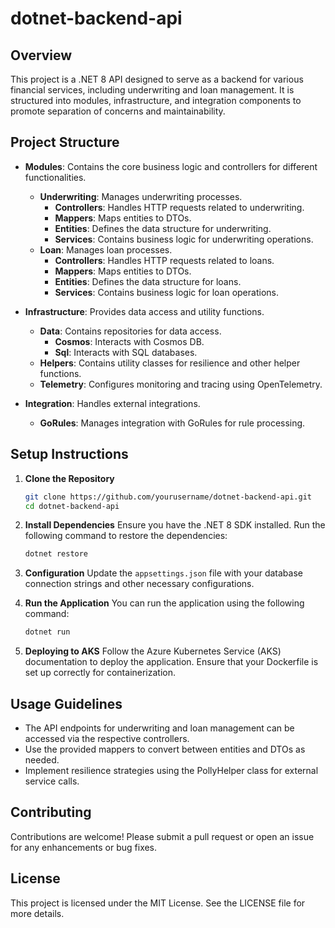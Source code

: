 # dotnet-backend-api

## Overview
This project is a .NET 8 API designed to serve as a backend for various financial services, including underwriting and loan management. It is structured into modules, infrastructure, and integration components to promote separation of concerns and maintainability.

## Project Structure
- **Modules**: Contains the core business logic and controllers for different functionalities.
  - **Underwriting**: Manages underwriting processes.
    - **Controllers**: Handles HTTP requests related to underwriting.
    - **Mappers**: Maps entities to DTOs.
    - **Entities**: Defines the data structure for underwriting.
    - **Services**: Contains business logic for underwriting operations.
  - **Loan**: Manages loan processes.
    - **Controllers**: Handles HTTP requests related to loans.
    - **Mappers**: Maps entities to DTOs.
    - **Entities**: Defines the data structure for loans.
    - **Services**: Contains business logic for loan operations.

- **Infrastructure**: Provides data access and utility functions.
  - **Data**: Contains repositories for data access.
    - **Cosmos**: Interacts with Cosmos DB.
    - **Sql**: Interacts with SQL databases.
  - **Helpers**: Contains utility classes for resilience and other helper functions.
  - **Telemetry**: Configures monitoring and tracing using OpenTelemetry.

- **Integration**: Handles external integrations.
  - **GoRules**: Manages integration with GoRules for rule processing.

## Setup Instructions
1. **Clone the Repository**
   ```bash
   git clone https://github.com/yourusername/dotnet-backend-api.git
   cd dotnet-backend-api
   ```

2. **Install Dependencies**
   Ensure you have the .NET 8 SDK installed. Run the following command to restore the dependencies:
   ```bash
   dotnet restore
   ```

3. **Configuration**
   Update the `appsettings.json` file with your database connection strings and other necessary configurations.

4. **Run the Application**
   You can run the application using the following command:
   ```bash
   dotnet run
   ```

5. **Deploying to AKS**
   Follow the Azure Kubernetes Service (AKS) documentation to deploy the application. Ensure that your Dockerfile is set up correctly for containerization.

## Usage Guidelines
- The API endpoints for underwriting and loan management can be accessed via the respective controllers.
- Use the provided mappers to convert between entities and DTOs as needed.
- Implement resilience strategies using the PollyHelper class for external service calls.

## Contributing
Contributions are welcome! Please submit a pull request or open an issue for any enhancements or bug fixes.

## License
This project is licensed under the MIT License. See the LICENSE file for more details.